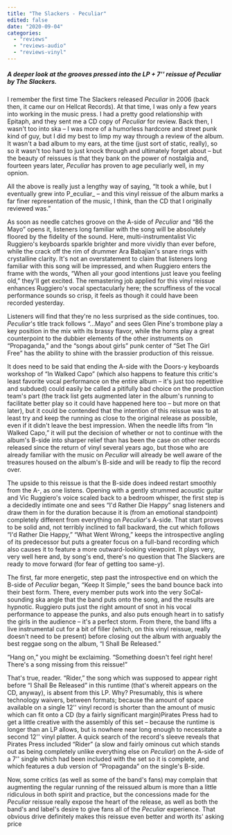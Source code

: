 ```yaml
---
title: "The Slackers - Peculiar"
edited: false
date: "2020-09-04"
categories:
  - "reviews"
  - "reviews-audio"
  - "reviews-vinyl"
---
```


##### **A deeper look at the grooves pressed into the LP + 7'' reissue of** **_Peculiar_** **by The Slackers.**

I remember the first time The Slackers released _Peculiar_ in 2006 (back then, it came our on Hellcat Records). At that time, I was only a few years into working in the music press. I had a pretty good relationship with Epitaph, and they sent me a CD copy of _Peculiar_ for review. Back then, I wasn't too into ska – I was more of a humorless hardcore and street punk kind of guy, but I did my best to limp my way through a review of the album. It wasn't a bad album to my ears, at the time (just sort of static, really), so so it wasn't too hard to just knock through and ultimately forget about – but the beauty of reissues is that they bank on the power of nostalgia and, fourteen years later, _Peculiar_ has proven to age peculiarly well, in my opnion.

All the above is really just a lengthy way of saying, “It took a while, but I eventually grew into P_eculiar_ – and this vinyl reissue of the album marks a far finer representation of the music, I think, than the CD that I originally reviewed was.”

As soon as needle catches groove on the A-side of _Peculiar_ and “86 the Mayo” opens it, listeners long familiar with the song will be absolutely floored by the fidelity of the sound. Here, multi-instrumentalist Vic Ruggiero's keyboards sparkle brighter and more vividly than ever before, while the crack off the rim of drummer Ara Babajian's snare rings with crystalline clarity. It's not an overstatement to claim that listeners long familiar with this song will be impressed, and when Ruggiero enters the frame with the words, “When all your good intentions just leave you feeling old,” they'll get excited. The remastering job applied for this vinyl reissue enhances Ruggiero's vocal spectacularly here; the scruffiness of the vocal performance sounds so crisp, it feels as though it could have been recorded yesterday.

Listeners will find that they're no less surprised as the side continues, too. _Peculiar_'s title track follows “...Mayo” and sees Glen Pine's trombone play a key position in the mix with its brassy flavor, while the horns play a great counterpoint to the dubbier elements of the other instruments on “Propaganda,” and the “songs about girls” punk center of “Set The Girl Free” has the ability to shine with the brassier production of this reissue.

It does need to be said that ending the A-side with the Doors-y keyboards workshop of “In Walked Capo” (which also happens to feature this critic's least favorite vocal performance on the entire album – it's just too repetitive and subdued) could easily be called a pitifully bad choice on the production team's part (the track list gets augmented later in the album's running to facilitate better play so it could have happened here too – but more on that later), but it could be contended that the intention of this reissue was to at least try and keep the running as close to the original release as possible, even if it didn't leave the best impression. When the needle lifts from “In Walked Capo,” it will put the decision of whether or not to continue with the album's B-side into sharper relief than has been the case on other records released since the return of vinyl several years ago, but those who are already familiar with the music on _Peculiar_ will already be well aware of the treasures housed on the album's B-side and will be ready to flip the record over.

The upside to this reissue is that the B-side does indeed restart smoothly from the A-, as one listens. Opening with a gently strummed acoustic guitar and Vic Ruggiero's voice scaled back to a bedroom whisper, the first step is a decidedly intimate one and sees “I'd Rather Die Happy” snag listeners and draw them in for the duration because it is (from an emotional standpoint) completely different from everything on _Peculiar_'s A-side. That start proves to be solid and, not terribly inclined to fall backward, the cut which follows “I'd Rather Die Happy,” “What Went Wrong,” keeps the introspective angling of its predecessor but puts a greater focus on a full-band recording which also causes it to feature a more outward-looking viewpoint. It plays very, very well here and, by song's end, there's no question that The Slackers are ready to move forward (for fear of getting too same-y).

The first, far more energetic, step past the introspective end on which the B-side of _Peculiar_ began, “Keep It Simple,” sees the band bounce back into their best form. There, every member puts work into the very SoCal-sounding ska angle that the band puts onto the song, and the results are hypnotic. Ruggiero puts just the right amount of snot in his vocal performance to appease the punks, and also puts enough heart in to satisfy the girls in the audience – it's a perfect storm. From there, the band lifts a live instrumental cut for a bit of filler (which, on this vinyl reissue, really doesn't need to be present) before closing out the album with arguably the best reggae song on the album, “I Shall Be Released.”

“Hang on,” you might be exclaiming. “Something doesn't feel right here! There's a song missing from this reissue!”

That's true, reader. “Rider,” the song which was supposed to appear right before “I Shall Be Released” in this runtime (that's whereit appears on the CD, anyway), is absent from this LP. Why? Presumably, this is where technology waivers, between formats; because the amount of space available on a single 12'' vinyl record is shorter than the amount of music which can fit onto a CD (by a fairly significant margin)Pirates Press had to get a little creative with the assembly of this set – because the runtime is longer than an LP allows, but is nowhere near long enough to necessitate a second 12'' vinyl platter. A quick search of the record's sleeve reveals that Pirates Press included “Rider” (a slow and fairly ominous cut which stands out as being completely unlike everything else on _Peculiar_) on the A-side of a 7'' single which had been included with the set so it is complete, and which features a dub version of “Propaganda” on the single's B-side. 

Now, some critics (as well as some of the band's fans) may complain that augmenting the regular running of the reissued album is more than a little ridiculous in both spirit and practice, but the concessions made for the _Peculiar_ reissue really expose the heart of the release, as well as both the band's and label's desire to give fans all of the _Peculiar_ experience. That obvious drive definitely makes this reissue even better and worth its' asking price
